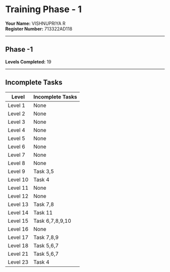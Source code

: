 # Training Phase - 1

**Your Name:** VISHNUPRIYA R  
**Register Number:** 713322AD118 

---

## Phase -1

**Levels Completed:** 19

---

## Incomplete Tasks

| Level   | Incomplete Tasks |
|---------|------------------|
| Level 1 | None             |
| Level 2 | None             |
| Level 3 | None             |
| Level 4 | None             |
| Level 5 | None             |
| Level 6 | None             |
| Level 7 | None             | 
| Level 8 | None             |
| Level 9 | Task 3,5         |
| Level 10| Task 4           |
| Level 11| None             |
| Level 12| None             |
| Level 13| Task 7,8         |
| Level 14| Task 11          |
| Level 15| Task 6,7,8,9,10  |
| Level 16| None             |
| Level 17| Task 7,8,9       |
| Level 18| Task 5,6,7       |
| Level 21| Task 5,6,7       |
| Level 23| Task 4           |
